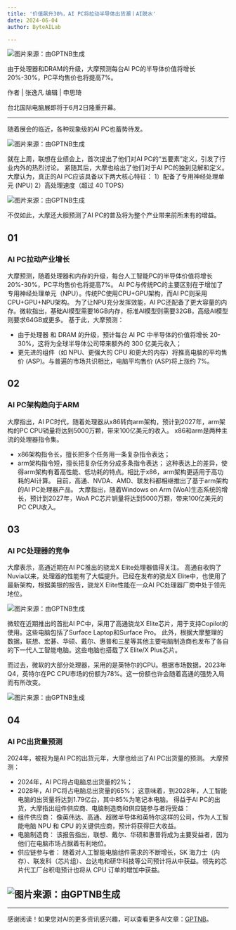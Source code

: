 ```yaml
---
title: '价值飙升30%，AI PC将拉动半导体出货潮丨AI脱水'
date: 2024-06-04
author: ByteAILab

---
```


![图片来源：由GPTNB生成](http://www.jesonc.com/upload/3B33CB85B496C0CB6FBA4C2BD79320AD/1717046476387/Fq4S_txFyzgspi9TgopdwiZNxraN.jpg)

由于处理器和DRAM的升级，大摩预测每台AI PC的半导体价值将增长20%-30%，PC平均售价也将提高7%。

作者 | 张逸凡
编辑 | 申思琦

台北国际电脑展即将于6月2日隆重开幕。

---

随着展会的临近，各种现象级的AI PC也蓄势待发。

![图片来源：由GPTNB生成](http://www.jesonc.com/upload/3B33CB85B496C0CB6FBA4C2BD79320AD/1717046487838/Fh4BQ_VxyKpzvdpOqGkJ5NFnNy9c.png)

就在上周，联想在业绩会上，首次提出了他们对AI PC的“五要素”定义，引发了行业内外的热烈讨论。
紧随其后，大摩也给出了他们对于AI PC的独到见解和定义。大摩认为，真正的AI PC应该具备以下两大核心特征：
1）配备了专用神经处理单元 (NPU)
2）高处理速度（超过 40 TOPS）

![图片来源：由GPTNB生成](http://www.jesonc.com/FmAn7_gPtvjErukfinDHUOF4G_51)

不仅如此，大摩还大胆预测了AI PC的普及将为整个产业带来前所未有的增益。

## 01
### AI PC拉动产业增长
大摩预测，随着处理器和内存的升级，每台人工智能PC的半导体价值将增长20%-30%，PC平均售价也将提高7%。
AI PC与传统PC的主要区别在于增加了专用神经处理单元（NPU）。传统PC使用CPU+GPU架构，而AI PC则采用CPU+GPU+NPU架构。
为了让NPU充分发挥效能，AI PC还配备了更大容量的内存。微软指出，基础AI模型需要16GB内存，标准AI模型则需要32GB，高级AI模型则要求64GB或更多。
基于此，大摩预测：
- 由于处理器 和 DRAM 的升级，预计每台 AI PC 中半导体的价值将增长 20-30%，这将为全球半导体公司带来额外的 300 亿美元收入；
- 更先进的组件（如 NPU、更强大的 CPU 和更大的内存）将推高电脑的平均售价 (ASP)。与普遍的市场共识相比，电脑平均售价 (ASP)将上涨约 7%。

## 02
### AI PC架构趋向于ARM
大摩指出，AI PC时代，随着处理器从x86转向arm架构，预计到2027年，arm架构的PC CPU销量将达到5000万颗，带来100亿美元的收入。
x86和arm是两种主流的处理器指令集。
- x86架构指令长，擅长把多个任务用一条复杂指令表达；
- arm架构指令短，擅长把复杂任务分成多条指令表达；
这种表达上的差异，使得arm架构有着高性能、低功耗的特点。相比于x86，arm架构更适用于高功耗的AI计算。
目前，高通、NVDA、AMD、联发科都相继推出了基于arm架构的AI PC处理器产品。
大摩指出，随着Windows on Arm (WoA)生态系统的增长，预计到2027年，WoA PC芯片销量将达到5000万颗，带来100亿美元的PC CPU收入。

## 03
### AI PC处理器的竞争
大摩表示，高通近期在AI PC推出的骁龙X Elite处理器值得关注。
高通自收购了Nuvia以来，处理器的性能有了大幅提升。已经在发布的骁龙X Elite中，也使用了最新架构，根据美银的报告，骁龙X Elite性能在一众AI PC处理器厂商中处于领先地位。

![图片来源：由GPTNB生成](http://www.jesonc.com/Fk9MD-er4Uc249Q-YJ9L79U2UkUy)

微软在近期推出的首批AI PC中，采用了高通骁龙X Elite芯片，用于支持Copilot的使用。这些电脑包括了Surface Laptop和Surface Pro。
此外，根据大摩整理的数据，联想、宏碁、华硕、戴尔、惠普和三星等其他主要电脑制造商也发布了各自的下一代人工智能电脑。这些电脑也搭载了X Elite/X Plus芯片。

而过去，微软的大部分处理器，采用的是英特尔的CPU。根据市场数据，2023年Q4，英特尔在PC CPU市场的份额为78%。这一份额也许会随着高通的强势入局而有所改变。

![图片来源：由GPTNB生成](http://www.jesonc.com/FtiDjVSEFaVyrXyFGnBdQDBZ2FFg)

## 04
### AI PC出货量预测
2024年，被视为是AI PC的出货元年，大摩也给出了AI PC出货量的预测。
大摩预测：
- 2024年，AI PC将占电脑总出货量的2%；
- 2028年，AI PC将占电脑总出货量的65%；
这意味着，到2028年，人工智能电脑的出货量将达到1.79亿台，其中85%为笔记本电脑。
得益于AI PC的出货，大摩指出组件供应商、电脑制造商和供应链参与者将受益：
- 组件供应商： 像英伟达、高通、超微半导体和英特尔这样的公司，作为人工智能电脑 NPU 和 CPU 的关键供应商，预计将获得巨大收益。
- 电脑制造商： 该报告指出，联想、戴尔、华硕和惠普将成为主要受益者，因为他们在电脑市场占据着有利地位。
- 供应链参与者： 随着对人工智能电脑组件需求的不断增长，SK 海力士（内存）、联发科（芯片组）、台达电和研华科技等公司预计将从中获益。领先的芯片代工厂台积电预计也将从 CPU 订单的增加中获益。

![图片来源：由GPTNB生成](http://www.jesonc.com/Fs5XbTkXqOToDTlS5tkMHEEDd8AV)
---
---
感谢阅读！如果您对AI的更多资讯感兴趣，可以查看更多AI文章：[GPTNB](https://gptnb.com)。